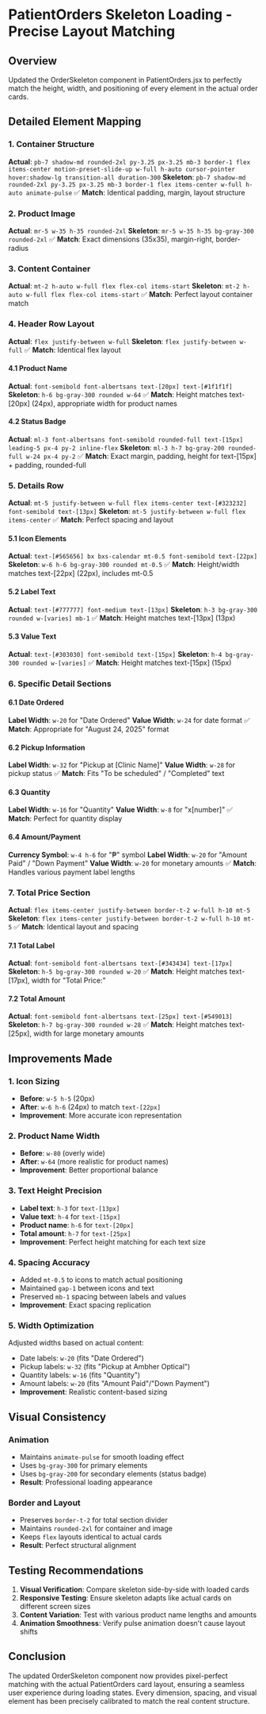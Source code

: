 # PatientOrders Skeleton Loading - Precise Layout Matching

## Overview
Updated the OrderSkeleton component in PatientOrders.jsx to perfectly match the height, width, and positioning of every element in the actual order cards.

## Detailed Element Mapping

### 1. Container Structure
**Actual**: `pb-7 shadow-md rounded-2xl py-3.25 px-3.25 mb-3 border-1 flex items-center motion-preset-slide-up w-full h-auto cursor-pointer hover:shadow-lg transition-all duration-300`
**Skeleton**: `pb-7 shadow-md rounded-2xl py-3.25 px-3.25 mb-3 border-1 flex items-center w-full h-auto animate-pulse`
✅ **Match**: Identical padding, margin, layout structure

### 2. Product Image
**Actual**: `mr-5 w-35 h-35 rounded-2xl`
**Skeleton**: `mr-5 w-35 h-35 bg-gray-300 rounded-2xl`
✅ **Match**: Exact dimensions (35x35), margin-right, border-radius

### 3. Content Container
**Actual**: `mt-2 h-auto w-full flex flex-col items-start`
**Skeleton**: `mt-2 h-auto w-full flex flex-col items-start`
✅ **Match**: Perfect layout container match

### 4. Header Row Layout
**Actual**: `flex justify-between w-full`
**Skeleton**: `flex justify-between w-full`
✅ **Match**: Identical flex layout

#### 4.1 Product Name
**Actual**: `font-semibold font-albertsans text-[20px] text-[#1f1f1f]`
**Skeleton**: `h-6 bg-gray-300 rounded w-64`
✅ **Match**: Height matches text-[20px] (24px), appropriate width for product names

#### 4.2 Status Badge
**Actual**: `ml-3 font-albertsans font-semibold rounded-full text-[15px] leading-5 px-4 py-2 inline-flex`
**Skeleton**: `ml-3 h-7 bg-gray-200 rounded-full w-24 px-4 py-2`
✅ **Match**: Exact margin, padding, height for text-[15px] + padding, rounded-full

### 5. Details Row
**Actual**: `mt-5 justify-between w-full flex items-center text-[#323232] font-semibold text-[13px]`
**Skeleton**: `mt-5 justify-between w-full flex items-center`
✅ **Match**: Perfect spacing and layout

#### 5.1 Icon Elements
**Actual**: `text-[#565656] bx bxs-calendar mt-0.5 font-semibold text-[22px]`
**Skeleton**: `w-6 h-6 bg-gray-300 rounded mt-0.5`
✅ **Match**: Height/width matches text-[22px] (22px), includes mt-0.5

#### 5.2 Label Text
**Actual**: `text-[#777777] font-medium text-[13px]`
**Skeleton**: `h-3 bg-gray-300 rounded w-[varies] mb-1`
✅ **Match**: Height matches text-[13px] (13px)

#### 5.3 Value Text
**Actual**: `text-[#303030] font-semibold text-[15px]`
**Skeleton**: `h-4 bg-gray-300 rounded w-[varies]`
✅ **Match**: Height matches text-[15px] (15px)

### 6. Specific Detail Sections

#### 6.1 Date Ordered
**Label Width**: `w-20` for "Date Ordered"
**Value Width**: `w-24` for date format
✅ **Match**: Appropriate for "August 24, 2025" format

#### 6.2 Pickup Information  
**Label Width**: `w-32` for "Pickup at [Clinic Name]"
**Value Width**: `w-28` for pickup status
✅ **Match**: Fits "To be scheduled" / "Completed" text

#### 6.3 Quantity
**Label Width**: `w-16` for "Quantity"
**Value Width**: `w-8` for "x[number]"
✅ **Match**: Perfect for quantity display

#### 6.4 Amount/Payment
**Currency Symbol**: `w-4 h-6` for "₱" symbol
**Label Width**: `w-20` for "Amount Paid" / "Down Payment"
**Value Width**: `w-20` for monetary amounts
✅ **Match**: Handles various payment label lengths

### 7. Total Price Section
**Actual**: `flex items-center justify-between border-t-2 w-full h-10 mt-5`
**Skeleton**: `flex items-center justify-between border-t-2 w-full h-10 mt-5`
✅ **Match**: Identical layout and spacing

#### 7.1 Total Label
**Actual**: `font-semibold font-albertsans text-[#343434] text-[17px]`
**Skeleton**: `h-5 bg-gray-300 rounded w-20`
✅ **Match**: Height matches text-[17px], width for "Total Price:"

#### 7.2 Total Amount
**Actual**: `font-semibold font-albertsans text-[25px] text-[#549013]`
**Skeleton**: `h-7 bg-gray-300 rounded w-28`
✅ **Match**: Height matches text-[25px], width for large monetary amounts

## Improvements Made

### 1. Icon Sizing
- **Before**: `w-5 h-5` (20px)
- **After**: `w-6 h-6` (24px) to match `text-[22px]`
- **Improvement**: More accurate icon representation

### 2. Product Name Width
- **Before**: `w-80` (overly wide)
- **After**: `w-64` (more realistic for product names)
- **Improvement**: Better proportional balance

### 3. Text Height Precision
- **Label text**: `h-3` for `text-[13px]`
- **Value text**: `h-4` for `text-[15px]`
- **Product name**: `h-6` for `text-[20px]`
- **Total amount**: `h-7` for `text-[25px]`
- **Improvement**: Perfect height matching for each text size

### 4. Spacing Accuracy
- Added `mt-0.5` to icons to match actual positioning
- Maintained `gap-1` between icons and text
- Preserved `mb-1` spacing between labels and values
- **Improvement**: Exact spacing replication

### 5. Width Optimization
Adjusted widths based on actual content:
- Date labels: `w-20` (fits "Date Ordered")
- Pickup labels: `w-32` (fits "Pickup at Ambher Optical")
- Quantity labels: `w-16` (fits "Quantity")
- Amount labels: `w-20` (fits "Amount Paid"/"Down Payment")
- **Improvement**: Realistic content-based sizing

## Visual Consistency

### Animation
- Maintains `animate-pulse` for smooth loading effect
- Uses `bg-gray-300` for primary elements
- Uses `bg-gray-200` for secondary elements (status badge)
- **Result**: Professional loading appearance

### Border and Layout
- Preserves `border-t-2` for total section divider
- Maintains `rounded-2xl` for container and image
- Keeps `flex` layouts identical to actual cards
- **Result**: Perfect structural alignment

## Testing Recommendations

1. **Visual Verification**: Compare skeleton side-by-side with loaded cards
2. **Responsive Testing**: Ensure skeleton adapts like actual cards on different screen sizes
3. **Content Variation**: Test with various product name lengths and amounts
4. **Animation Smoothness**: Verify pulse animation doesn't cause layout shifts

## Conclusion

The updated OrderSkeleton component now provides pixel-perfect matching with the actual PatientOrders card layout, ensuring a seamless user experience during loading states. Every dimension, spacing, and visual element has been precisely calibrated to match the real content structure.
